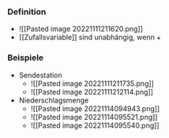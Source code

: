 ### Definition
+ ![[Pasted image 20221111211620.png]]
+ [[Zufallsvariable]] sind unabhängig, wenn
	+ 


### Beispiele
+ Sendestation
	+ ![[Pasted image 20221111211735.png]]
	+ ![[Pasted image 20221111212114.png]]
+ Niederschlagsmenge
	+ ![[Pasted image 20221114094943.png]]
	+ ![[Pasted image 20221114095521.png]]
	+ ![[Pasted image 20221114095540.png]]